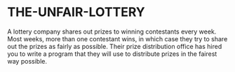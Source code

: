 # THE-UNFAIR-LOTTERY
A lottery company shares out prizes to winning contestants every week. Most weeks, more than one contestant wins, in which case they try to share out the prizes as fairly as possible. Their prize distribution office has hired you to write a program that they will use to distribute prizes in the fairest way possible.
